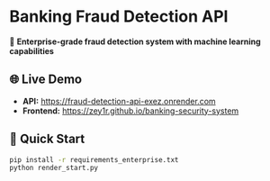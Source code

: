 # Banking Fraud Detection API

🏦 **Enterprise-grade fraud detection system with machine learning capabilities**

## 🌐 Live Demo
- **API:** https://fraud-detection-api-exez.onrender.com
- **Frontend:** https://zey1r.github.io/banking-security-system

## 🚀 Quick Start
```bash
pip install -r requirements_enterprise.txt
python render_start.py
